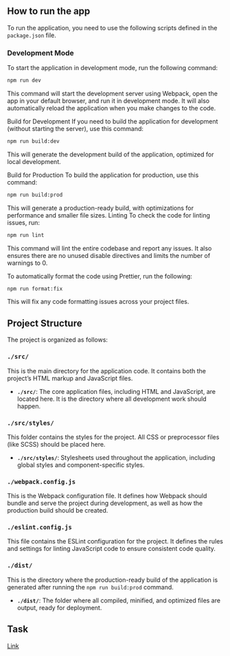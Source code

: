 ## How to run the app

To run the application, you need to use the following scripts defined in the `package.json` file.

### Development Mode

To start the application in development mode, run the following command:

```bash
npm run dev
```

This command will start the development server using Webpack, open the app in your default browser, and run it in development mode. It will also automatically reload the application when you make changes to the code.

Build for Development
If you need to build the application for development (without starting the server), use this command:
```bash
npm run build:dev
```

This will generate the development build of the application, optimized for local development.

Build for Production
To build the application for production, use this command:
```bash
npm run build:prod
```

This will generate a production-ready build, with optimizations for performance and smaller file sizes.
Linting
To check the code for linting issues, run:
```bash
npm run lint
```
This command will lint the entire codebase and report any issues. It also ensures there are no unused disable directives and limits the number of warnings to 0.

To automatically format the code using Prettier, run the following:
```bash
npm run format:fix
```

This will fix any code formatting issues across your project files.

## Project Structure

The project is organized as follows:

### `./src/`
This is the main directory for the application code. It contains both the project’s HTML markup and JavaScript files.

- **`./src/`**: The core application files, including HTML and JavaScript, are located here. It is the directory where all development work should happen.

### `./src/styles/`
This folder contains the styles for the project. All CSS or preprocessor files (like SCSS) should be placed here.

- **`./src/styles/`**: Stylesheets used throughout the application, including global styles and component-specific styles.

### `./webpack.config.js`
This is the Webpack configuration file. It defines how Webpack should bundle and serve the project during development, as well as how the production build should be created.

### `./eslint.config.js`
This file contains the ESLint configuration for the project. It defines the rules and settings for linting JavaScript code to ensure consistent code quality.

### `./dist/`
This is the directory where the production-ready build of the application is generated after running the `npm run build:prod` command.

- **`./dist/`**: The folder where all compiled, minified, and optimized files are output, ready for deployment.



## Task
[Link](https://docs.google.com/document/d/1zpXXeSae-BlcxPKgw3DhxZA92cspVailrPYoaXSYrW8/edit?tab=t.0)
